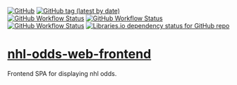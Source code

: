 [![GitHub](https://img.shields.io/github/license/cole-titze/nhl-odds-web-frontend?color=brightgreen)](https://github.com/cole-titze/nhl-odds-web-frontend/blob/master/LICENSE)
[![GitHub tag (latest by date)](https://img.shields.io/github/v/tag/cole-titze/nhl-odds-web-backend?label=Release)](https://github.com/cole-titze/nhl-odds-web-frontend/releases)
\
[![GitHub Workflow Status](https://img.shields.io/github/actions/workflow/status/cole-titze/nhl-odds-web-frontend/build.yml?label=Build)](https://github.com/cole-titze/nhl-odds-web-frontend/actions)
[![GitHub Workflow Status](https://img.shields.io/github/actions/workflow/status/cole-titze/nhl-odds-web-frontend/test.yml?label=Tests)](https://github.com/cole-titze/nhl-odds-web-frontend/actions)
[![GitHub Workflow Status](https://img.shields.io/github/actions/workflow/status/cole-titze/nhl-odds-web-frontend/docker-publish.yml?label=Docker%20Publish)](https://github.com/cole-titze/nhl-odds-web-frontend/actions)
[![Libraries.io dependency status for GitHub repo](https://img.shields.io/librariesio/github/cole-titze/nhl-odds-web-frontend?label=Dependencies)](https://libraries.io/github/cole-titze/nhl-odds-web-frontend)

# [nhl-odds-web-frontend](https://github.com/cole-titze/nhl-odds-web-frontend/wiki/Nhl-Odds-Web-Frontend)
Frontend SPA for displaying nhl odds.
